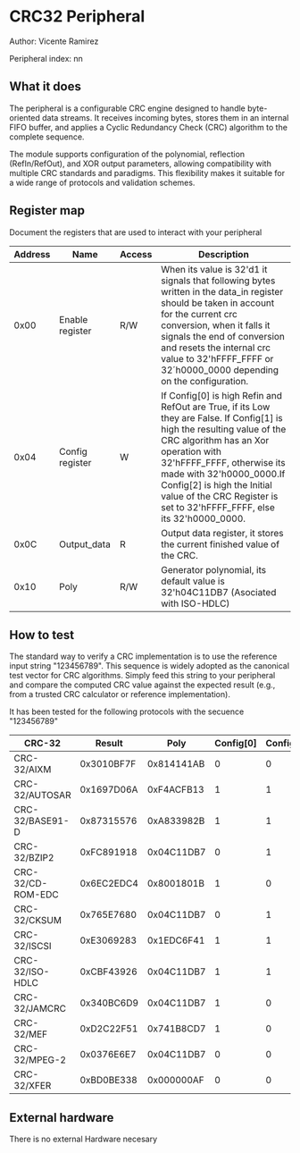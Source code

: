 <!---

This file is used to generate your project datasheet. Please fill in the information below and delete any unused
sections.

The peripheral index is the number TinyQV will use to select your peripheral.  You will pick a free
slot when raising the pull request against the main TinyQV repository, and can fill this in then.  You
also need to set this value as the PERIPHERAL_NUM in your test script.

You can also include images in this folder and reference them in the markdown. Each image must be less than
512 kb in size, and the combined size of all images must be less than 1 MB.
-->

# CRC32 Peripheral

Author: Vicente Ramirez

Peripheral index: nn

## What it does

The peripheral is a configurable CRC engine designed to handle byte-oriented data streams. It receives incoming bytes, stores them in an internal FIFO buffer, and applies a Cyclic Redundancy Check (CRC) algorithm to the complete sequence.

The module supports configuration of the polynomial, reflection (RefIn/RefOut), and XOR output parameters, allowing compatibility with multiple CRC standards and paradigms. This flexibility makes it suitable for a wide range of protocols and validation schemes.

## Register map

Document the registers that are used to interact with your peripheral

| Address | Name             | Access | Description                                                         |
|---------|------------------|--------|---------------------------------------------------------------------|
| 0x00    | Enable register  | R/W    | When its value is 32'd1 it signals that following bytes written in the data\_in register should be taken in account for the current crc conversion, when it falls it signals the end of conversion and resets the internal crc value to 32'hFFFF_FFFF or 32´h0000_0000 depending on the configuration.
| 0x04    | Config register  | W    | If Config[0] is high Refin and RefOut are True, if its Low they are False. If Config[1] is high the resulting value of the CRC algorithm has an Xor operation with 32'hFFFF_FFFF, otherwise its made with 32'h0000_0000.If  Config[2] is high the Initial value of the CRC Register is set to  32'hFFFF_FFFF, else its 32'h0000_0000.|
| 0x0C   | Output_data  | R    | Output data register, it stores the current finished value of the CRC.|
| 0x10   | Poly  | R/W    | Generator polynomial, its default value is 32'h04C11DB7 (Asociated with ISO-HDLC)|


## How to test

The standard way to verify a CRC implementation is to use the reference input string "123456789". This sequence is widely adopted as the canonical test vector for CRC algorithms. Simply feed this string to your peripheral and compare the computed CRC value against the expected result (e.g., from a trusted CRC calculator or reference implementation).

It has been tested for the following protocols with the secuence "123456789" 

| CRC-32              | Result     | Poly       | Config[0] | Config[1] | Config[2] |
|---------------------|------------|------------|-----------|-----------|-----------|
| CRC-32/AIXM         | 0x3010BF7F | 0x814141AB |     0     |     0     |     0     |
| CRC-32/AUTOSAR      | 0x1697D06A | 0xF4ACFB13 |     1     |     1     |     1     |
| CRC-32/BASE91-D     | 0x87315576 | 0xA833982B |     1     |     1     |     1     |
| CRC-32/BZIP2        | 0xFC891918 | 0x04C11DB7 |     0     |     1     |     1     |
| CRC-32/CD-ROM-EDC   | 0x6EC2EDC4 | 0x8001801B |     1     |     0     |     0     |
| CRC-32/CKSUM        | 0x765E7680 | 0x04C11DB7 |     0     |     1     |     0     |
| CRC-32/ISCSI        | 0xE3069283 | 0x1EDC6F41 |     1     |     1     |     1     |
| CRC-32/ISO-HDLC     | 0xCBF43926 | 0x04C11DB7 |     1     |     1     |     1     |
| CRC-32/JAMCRC       | 0x340BC6D9 | 0x04C11DB7 |     1     |     0     |     1     |
| CRC-32/MEF          | 0xD2C22F51 | 0x741B8CD7 |     1     |     0     |     1     |	
| CRC-32/MPEG-2       | 0x0376E6E7 | 0x04C11DB7 |     0     |     0     |     1     |	
| CRC-32/XFER         | 0xBD0BE338 | 0x000000AF |     0     |     0     |     0     |	

## External hardware

There is no external Hardware necesary

